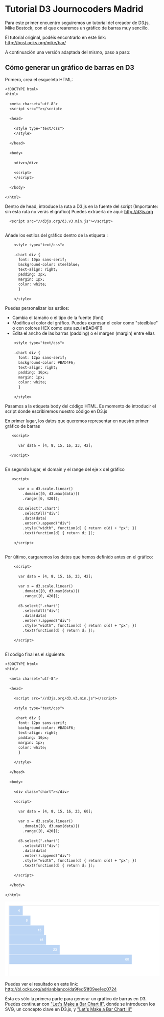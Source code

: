# Tutorial D3 Journocoders Madrid

Para este primer encuentro seguiremos un tutorial del creador de D3.js, Mike Bostock, con el que crearemos un gráfico de barras muy sencillo.

El tutorial original, podéis encontrarlo en este link: http://bost.ocks.org/mike/bar/

A continuación una versión adaptada del mismo, paso a paso:

## Cómo generar un gráfico de barras en D3

Primero, crea el esqueleto HTML:

```
<!DOCTYPE html>
<html>

  <meta charset="utf-8">
  <script src=""></script>

  <head>

    <style type="text/css">
    </style>

  </head>

  <body>

    <div></div>
    
    <script>
    </script>

  </body>

</html>

```

Dentro de head, introduce la ruta a D3.js en la fuente del script (Importante: sin esta ruta no verás el gráfico)
Puedes extraerla de aquí: http://d3js.org

```
  <script src="//d3js.org/d3.v3.min.js"></script>
  
```

Añade los estilos del gráfico dentro de la etiqueta <head>:

```
    <style type="text/css">

    .chart div {
      font: 10px sans-serif;
      background-color: steelblue;
      text-align: right;
      padding: 3px;
      margin: 1px;
      color: white;
      }

    </style>
```

Puedes personalizar los estilos:
  * Cambia el tamaño o el tipo de la fuente (font)
  * Modifica el color del gráfico. Puedes expresar el color como "steelblue" o con colores HEX como este azul #BAD4F6
  * Edita el ancho de las barras (padding) o el margen (margin) entre ellas
  
```
    <style type="text/css">

    .chart div {
      font: 12px sans-serif;
      background-color: #BAD4F6;
      text-align: right;
      padding: 10px;
      margin: 1px;
      color: white;
      }

    </style>
```

Pasamos a la etiqueta body del código HTML. Es momento de introducir el script donde escribiremos nuestro código en D3.js

En primer lugar, los datos que queremos representar en nuestro primer gráfico de barras

```
   <script>

      var data = [4, 8, 15, 16, 23, 42];

  </script>
  
```

En segundo lugar, el domain y el range del eje x del gráfico

```
   <script>
   
      var x = d3.scale.linear()
        .domain([0, d3.max(data)])
        .range([0, 420]);

      d3.select(".chart")
        .selectAll("div")
        .data(data)
        .enter().append("div")
        .style("width", function(d) { return x(d) + "px"; })
        .text(function(d) { return d; });
        
    </script>
    
```

Por último, cargaremos los datos que hemos definido antes en el gráfico:

```
    <script>

      var data = [4, 8, 15, 16, 23, 42];

      var x = d3.scale.linear()
        .domain([0, d3.max(data)])
        .range([0, 420]);

      d3.select(".chart")
        .selectAll("div")
        .data(data)
        .enter().append("div")
        .style("width", function(d) { return x(d) + "px"; })
        .text(function(d) { return d; });

    </script>
    
```

El código final es el siguiente:

```
<!DOCTYPE html>
<html>

  <meta charset="utf-8">

  <head>

    <script src="//d3js.org/d3.v3.min.js"></script>

    <style type="text/css">

    .chart div {
      font: 12px sans-serif;
      background-color: #BAD4F6;
      text-align: right;
      padding: 10px;
      margin: 1px;
      color: white;
      }

    </style>

  </head>

  <body>

    <div class="chart"></div>

    <script>

      var data = [4, 8, 15, 16, 23, 60];

      var x = d3.scale.linear()
        .domain([0, d3.max(data)])
        .range([0, 420]);

      d3.select(".chart")
        .selectAll("div")
        .data(data)
        .enter().append("div")
        .style("width", function(d) { return x(d) + "px"; })
        .text(function(d) { return d; });

    </script>

  </body>

</html>
```
![Resultado final](barrasd3.png)

Puedes ver el resultado en este link: http://bl.ocks.org/adrianblanco/da9fed51f09ee1ec0724


Ésta es sólo la primera parte para generar un gráfico de barras en D3. Puedes continuar con ["Let's Make a Bar Chart II"](http://bost.ocks.org/mike/bar/2/), donde se introducen los SVG, un concepto clave en D3.js, y ["Let's Make a Bar Chart III"](http://bost.ocks.org/mike/bar/3/)
